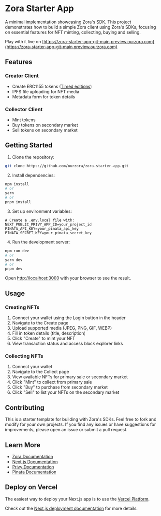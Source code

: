 # Zora Starter App

A minimal implementation showcasing Zora's SDK. This project demonstrates how to build a simple Zora client using Zora's SDKs, focusing on essential features for NFT minting, collecting, buying and selling.

Play with it live on [https://zora-starter-app-git-main.preview.ourzora.com](https://zora-starter-app-git-main.preview.ourzora.com)

## Features

### Creator Client

- Create ERC1155 tokens ([Timed editions](https://docs.zora.co/contracts/ZoraTimedSaleStrategy))
- IPFS file uploading for NFT media
- Metadata form for token details

### Collector Client

- Mint tokens
- Buy tokens on secondary market
- Sell tokens on secondary market

## Getting Started

1. Clone the repository:

```bash
git clone https://github.com/ourzora/zora-starter-app.git
```

2. Install dependencies:

```bash
npm install
# or
yarn
# or
pnpm install
```

3. Set up environment variables:

```env
# Create a .env.local file with:
NEXT_PUBLIC_PRIVY_APP_ID=your_project_id
PINATA_API_KEY=your_pinata_api_key
PINATA_SECRET_KEY=your_pinata_secret_key
```

4. Run the development server:

```bash
npm run dev
# or
yarn dev
# or
pnpm dev
```

Open [http://localhost:3000](http://localhost:3000) with your browser to see the result.

## Usage

### Creating NFTs

1. Connect your wallet using the Login button in the header
2. Navigate to the Create page
3. Upload supported media (JPEG, PNG, GIF, WEBP)
4. Fill in token details (title, description)
5. Click "Create" to mint your NFT
6. View transaction status and access block explorer links

### Collecting NFTs

1. Connect your wallet
2. Navigate to the Collect page
3. View available NFTs for primary sale or secondary market
4. Click "Mint" to collect from primary sale
5. Click "Buy" to purchase from secondary market
6. Click "Sell" to list your NFTs on the secondary market

## Contributing

This is a starter template for building with Zora's SDKs. Feel free to fork and modify for your own projects. If you find any issues or have suggestions for improvements, please open an issue or submit a pull request.

## Learn More

- [Zora Documentation](https://docs.zora.co/)
- [Next.js Documentation](https://nextjs.org/docs)
- [Privy Documentation](https://docs.privy.io/)
- [Pinata Documentation](https://docs.pinata.cloud/quickstart)

## Deploy on Vercel

The easiest way to deploy your Next.js app is to use the [Vercel Platform](https://vercel.com/new).

Check out the [Next.js deployment documentation](https://nextjs.org/docs/app/building-your-application/deploying) for more details.
